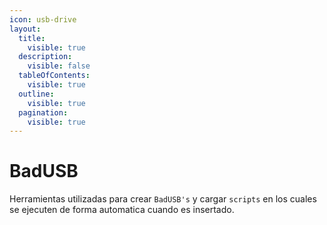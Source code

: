 ```yaml
---
icon: usb-drive
layout:
  title:
    visible: true
  description:
    visible: false
  tableOfContents:
    visible: true
  outline:
    visible: true
  pagination:
    visible: true
---
```


# BadUSB

Herramientas utilizadas para crear `BadUSB's` y cargar `scripts` en los cuales se ejecuten de forma automatica cuando es insertado.
